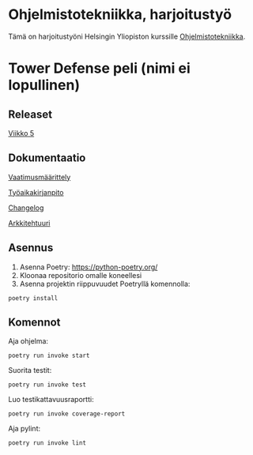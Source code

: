 # Ohjelmistotekniikka, harjoitustyö 

Tämä on harjoitustyöni Helsingin Yliopiston kurssille [Ohjelmistotekniikka](https://ohjelmistotekniikka-hy.github.io/).

# Tower Defense peli (nimi ei lopullinen)

## Releaset

[Viikko 5](https://github.com/TemeKoo/ot-harjoitustyo/releases/tag/viikko5)

## Dokumentaatio

[Vaatimusmäärittely](dokumentaatio/vaatimusmaarittely.md)

[Työaikakirjanpito](dokumentaatio/tyoaikakirjanpito.md)

[Changelog](dokumentaatio/changelog.md)

[Arkkitehtuuri](dokumentaatio/arkkitehtuuri.md)

## Asennus

1. Asenna Poetry: https://python-poetry.org/
2. Kloonaa repositorio omalle koneellesi
3. Asenna projektin riippuvuudet Poetryllä komennolla:
```
poetry install
```

## Komennot

Aja ohjelma:
```
poetry run invoke start
```
Suorita testit:
```
poetry run invoke test
```
Luo testikattavuusraportti:
```
poetry run invoke coverage-report
```
Aja pylint:
```
poetry run invoke lint
```
